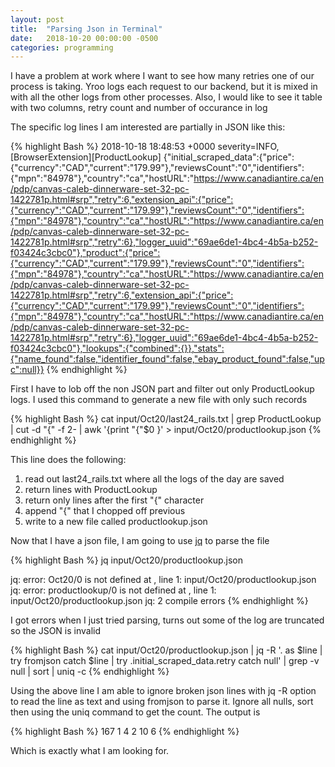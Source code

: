 ```yaml
---
layout: post
title:  "Parsing Json in Terminal"
date:   2018-10-20 00:00:00 -0500
categories: programming
---
```


I have a problem at work where I want to see how many retries one of our process is taking. Yroo logs each request to our backend, but it is mixed in with all the other logs from other processes.  Also, I would like to see it table with two columns, retry count and number of occurance in log

The specific log lines I am interested are partially in JSON like this:

{% highlight Bash %}
2018-10-18 18:48:53 +0000 severity=INFO, [BrowserExtension][ProductLookup] {"initial_scraped_data":{"price":{"currency":"CAD","current":"179.99"},"reviewsCount":"0","identifiers":{"mpn":"84978"},"country":"ca","hostURL":"https://www.canadiantire.ca/en/pdp/canvas-caleb-dinnerware-set-32-pc-1422781p.html#srp","retry":6,"extension_api":{"price":{"currency":"CAD","current":"179.99"},"reviewsCount":"0","identifiers":{"mpn":"84978"},"country":"ca","hostURL":"https://www.canadiantire.ca/en/pdp/canvas-caleb-dinnerware-set-32-pc-1422781p.html#srp","retry":6},"logger_uuid":"69ae6de1-4bc4-4b5a-b252-f03424c3cbc0"},"product":{"price":{"currency":"CAD","current":"179.99"},"reviewsCount":"0","identifiers":{"mpn":"84978"},"country":"ca","hostURL":"https://www.canadiantire.ca/en/pdp/canvas-caleb-dinnerware-set-32-pc-1422781p.html#srp","retry":6,"extension_api":{"price":{"currency":"CAD","current":"179.99"},"reviewsCount":"0","identifiers":{"mpn":"84978"},"country":"ca","hostURL":"https://www.canadiantire.ca/en/pdp/canvas-caleb-dinnerware-set-32-pc-1422781p.html#srp","retry":6},"logger_uuid":"69ae6de1-4bc4-4b5a-b252-f03424c3cbc0"},"lookups":{"combined":{}},"stats":{"name_found":false,"identifier_found":false,"ebay_product_found":false,"upc":null}}
{% endhighlight %}

First I have to lob off the non JSON part and filter out only ProductLookup logs.  I used this command to generate a new file with only such records

{% highlight Bash %}
cat input/Oct20/last24_rails.txt | grep ProductLookup | cut -d "{" -f 2- | awk '{print "{"$0 }' > input/Oct20/productlookup.json
{% endhighlight %}

This line does the following:
1) read out last24_rails.txt where all the logs of the day are saved
2) return lines with ProductLookup
3) return only lines after the first "{" character
4) append "{" that I chopped off previous
5) write to a new file called productlookup.json

Now that I have a json file, I am going to use [jq](https://stedolan.github.io/jq/) to parse the file

{% highlight Bash %}
jq input/Oct20/productlookup.json

jq: error: Oct20/0 is not defined at <top-level>, line 1:
input/Oct20/productlookup.json
jq: error: productlookup/0 is not defined at <top-level>, line 1:
input/Oct20/productlookup.json
jq: 2 compile errors
{% endhighlight %}

I got errors when I just tried parsing, turns out some of the log are truncated so the JSON is invalid

{% highlight Bash %}
cat input/Oct20/productlookup.json |  jq -R '. as $line | try fromjson catch $line | try .initial_scraped_data.retry catch null' | grep -v null | sort | uniq -c
{% endhighlight %}

Using the above line I am able to ignore broken json lines with jq -R option to read the line as text and using fromjson to parse it. Ignore all nulls, sort then using the uniq command to get the count.  The output is

{% highlight Bash %}
167 1
4   2
10  6
{% endhighlight %}

Which is exactly what I am looking for.

